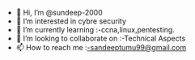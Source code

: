 - 👋 Hi, I’m @sundeep-2000
- 👀 I’m interested in cybre security
- 🌱 I’m currently learning :-ccna,linux,pentesting.
- 💞️ I’m looking to collaborate on :-Technical Aspects
- 📫 How to reach me :-sandeeptumu99@gmail.com

<!---
sundeep-2000/sundeep-2000 is a ✨ special ✨ repository because its `README.md` (this file) appears on your GitHub profile.
You can click the Preview link to take a look at your changes.
--->
